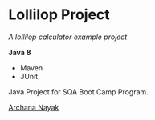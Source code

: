 # Lollilop Project

*A lollilop calculator example project*

**Java 8**

* Maven
* JUnit

Java Project for SQA Boot Camp Program. 

[Archana Nayak](https://github.com/archana-nayak)
